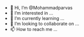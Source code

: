 - 👋 Hi, I’m @Mohammadparvas
- 👀 I’m interested in ...
- 🌱 I’m currently learning ...
- 💞️ I’m looking to collaborate on ...
- 📫 How to reach me ...

<!---
Mohammadparvas/Mohammadparvas is a ✨ special ✨ repository because its `README.md` (this file) appears on your GitHub profile.
You can click the Preview link to take a look at your changes.
--->
